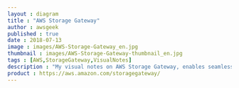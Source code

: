 ```yaml
---
layout : diagram
title : "AWS Storage Gateway"
author : awsgeek
published : true
date : 2018-07-13
image : images/AWS-Storage-Gateway_en.jpg
thumbnail : images/AWS-Storage-Gateway-thumbnail_en.jpg
tags : [AWS,StorageGateway,VisualNotes]
description : "My visual notes on AWS Storage Gateway, enables seamless use of AWS cloud storage by your on-premises applications"
product : https://aws.amazon.com/storagegateway/
---
```

